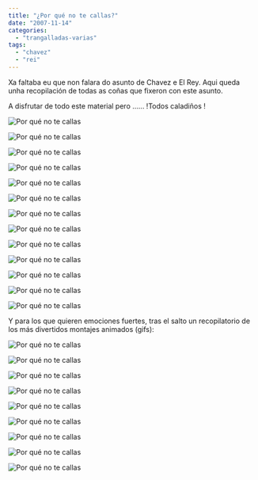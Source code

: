 ```yaml
---
title: "¿Por qué no te callas?"
date: "2007-11-14"
categories: 
  - "trangalladas-varias"
tags: 
  - "chavez"
  - "rei"
---
```


Xa faltaba eu que non falara do asunto de Chavez e El Rey[](http://www.youtube.com/watch?v=dJcC7GmSZOA). Aqui queda unha recopilación de todas as coñas que fixeron con este asunto.

A disfrutar de todo este material pero ...... !Todos caladiños !

![Por qué no te callas](images/por_que_no_te_callas__3_.jpg)

![Por qué no te callas](images/por_que_no_te_callas__4_.jpg)

![Por qué no te callas](images/por_que_no_te_callas__6_.jpg)

![Por qué no te callas](images/por_que_no_te_callas__10_.jpg)

![Por qué no te callas](images/por_que_no_te_callas__12_.jpg)

![Por qué no te callas](images/por_que_no_te_callas__18_.jpg)

![Por qué no te callas](images/por_que_no_te_callas__5_.jpg)

![Por qué no te callas](images/por_que_no_te_callas__20_.jpg)

![Por qué no te callas](images/por_que_no_te_callas__15_.jpg)

![Por qué no te callas](images/por_que_no_te_callas__8_.jpg)

![Por qué no te callas](images/por_que_no_te_callas__21_.jpg)

![Por qué no te callas](images/por_que_no_te_callas__16_.jpg)

![Por qué no te callas](images/por_que_no_te_callas.jpg)

Y para los que quieren emociones fuertes, tras el salto un recopilatorio de los más divertidos montajes animados (gifs):

![Por qué no te callas](images/por_que_no_te_callas__1_.gif)

![Por qué no te callas](images/por_que_no_te_callas__2_.gif)

![Por qué no te callas](images/por_que_no_te_callas__7_.gif)

![Por qué no te callas](images/por_que_no_te_callas__9_.gif)

![Por qué no te callas](images/por_que_no_te_callas__11_.gif)

![Por qué no te callas](images/por_que_no_te_callas__13_.gif)

![Por qué no te callas](images/por_que_no_te_callas__14_.gif)

![Por qué no te callas](images/por_que_no_te_callas__17_.gif)

![Por qué no te callas](images/por_que_no_te_callas__19_.gif)
